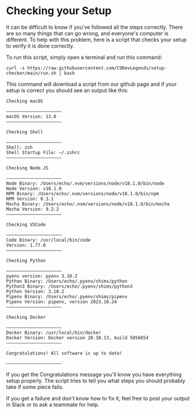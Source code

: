 # Checking your Setup

It can be difficult to know if you've followed all the steps correctly. There
are so many things that can go wrong, and everyone's computer is different. To
help with this problem, here is a script that checks your setup
to verify it is done correctly.

To run this script, simply open a terminal and run this command:

```shell
curl -s https://raw.githubusercontent.com/C9DevLegends/setup-checker/main/run.sh | bash
```

This command will download a script from our github page and if your setup is correct
you should see an output like this:
```shell
Checking macOS

―――――――――――――――――――――
macOS Version: 13.0
―――――――――――――――――――――

Checking Shell

―――――――――――――――――――――
Shell: zsh
Shell Startup File: ~/.zshrc
―――――――――――――――――――――

Checking Node.JS

―――――――――――――――――――――
Node Binary: /Users/echo/.nvm/versions/node/v18.1.0/bin/node
Node Version: v18.1.0
NPM Binary: /Users/echo/.nvm/versions/node/v18.1.0/bin/npm
NPM Version: 8.3.1
Mocha Binary: /Users/echo/.nvm/versions/node/v18.1.0/bin/mocha
Mocha Version: 9.2.2
―――――――――――――――――――――

Checking VSCode

―――――――――――――――――――――
Code Binary: /usr/local/bin/code
Version: 1.77.0
―――――――――――――――――――――

Checking Python

―――――――――――――――――――――
pyenv version: pyenv 3.10.2
Python Binary: /Users/echo/.pyenv/shims/python
Python3 Binary: /Users/echo/.pyenv/shims/python3
Python Version: 3.10.2
Pipenv Binary: /Users/echo/.pyenv/shims/pipenv
Pipenv Version: pipenv, version 2023.10.24
―――――――――――――――――――――

Checking Docker

―――――――――――――――――――――
Docker Binary: /usr/local/bin/docker
Docker Version: Docker version 20.10.13, build 5056854
―――――――――――――――――――――

Congratulations! All software is up to date!

―――――――――――――――――――――
```

If you get the Congratulations message you'll know you have everything setup
properly. The script tries to tell you what steps you should probably take
if some piece fails.

If you get a failure and don't know how to fix it, feel free to post your output
in Slack or to ask a teammate for help.
